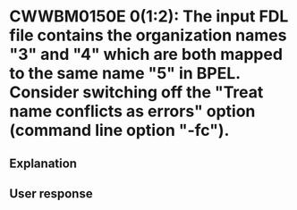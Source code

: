 # CWWBM0150E 0(1:2): The input FDL file contains the organization names "3" and "4" which are both mapped to the same name "5" in BPEL. Consider switching off the "Treat name conflicts as errors" option (command line option "-fc").

## Explanation

## User response